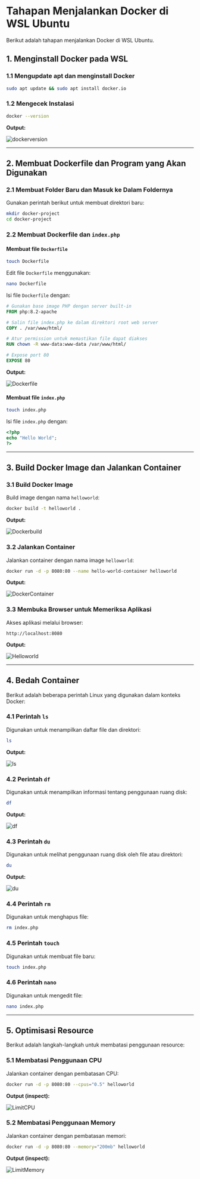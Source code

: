 # **Tahapan Menjalankan Docker di WSL Ubuntu**
Berikut adalah tahapan menjalankan Docker di WSL Ubuntu.

## **1. Menginstall Docker pada WSL**
### 1.1 Mengupdate apt dan menginstall Docker
```bash
sudo apt update && sudo apt install docker.io
```

### 1.2 Mengecek Instalasi
```bash
docker --version
```
**Output:**

![dockerversion](https://drive.google.com/file/d/1zGMXzn-Xx2zGooDh-0pW6jnHBlQmhwun/view?usp=sharing)

---

## **2. Membuat Dockerfile dan Program yang Akan Digunakan**
### 2.1 Membuat Folder Baru dan Masuk ke Dalam Foldernya
Gunakan perintah berikut untuk membuat direktori baru:
```bash
mkdir docker-project
cd docker-project
```

### 2.2 Membuat Dockerfile dan `index.php`
#### Membuat file `Dockerfile`
```bash
touch Dockerfile
```
Edit file `Dockerfile` menggunakan:
```bash
nano Dockerfile
```
Isi file `Dockerfile` dengan:
```dockerfile
# Gunakan base image PHP dengan server built-in
FROM php:8.2-apache

# Salin file index.php ke dalam direktori root web server
COPY . /var/www/html/

# Atur permission untuk memastikan file dapat diakses
RUN chown -R www-data:www-data /var/www/html/

# Expose port 80
EXPOSE 80
```
**Output:**

![Dockerfile](gambar/Dockerfile.png)

#### Membuat file `index.php`
```bash
touch index.php
```
Isi file `index.php` dengan:
```php
<?php
echo "Hello World";
?>
```

---

## **3. Build Docker Image dan Jalankan Container**
### 3.1 Build Docker Image
Build image dengan nama `helloworld`:
```bash
docker build -t helloworld .
```
**Output:**

![Dockerbuild](gambar/dockerbuild.png)

### 3.2 Jalankan Container
Jalankan container dengan nama image `helloworld`:
```bash
docker run -d -p 8080:80 --name hello-world-container helloworld
```
**Output:**

![DockerContainer](gambar/dockercontainer.png)

### 3.3 Membuka Browser untuk Memeriksa Aplikasi
Akses aplikasi melalui browser:

`http://localhost:8080`

**Output:**

![Helloworld](gambar/helloworld.png)

---

## **4. Bedah Container**
Berikut adalah beberapa perintah Linux yang digunakan dalam konteks Docker:

### 4.1 Perintah `ls`
Digunakan untuk menampilkan daftar file dan direktori:
```bash
ls
```
**Output:**

![ls](gambar/ls.png)

### 4.2 Perintah `df`
Digunakan untuk menampilkan informasi tentang penggunaan ruang disk:
```bash
df
```
**Output:**

![df](gambar/df.png)

### 4.3 Perintah `du`
Digunakan untuk melihat penggunaan ruang disk oleh file atau direktori:
```bash
du
```
**Output:**

![du](gambar/du.png)

### 4.4 Perintah `rm`
Digunakan untuk menghapus file:
```bash
rm index.php
```

### 4.5 Perintah `touch`
Digunakan untuk membuat file baru:
```bash
touch index.php
```

### 4.6 Perintah `nano`
Digunakan untuk mengedit file:
```bash
nano index.php
```

---

## **5. Optimisasi Resource**
Berikut adalah langkah-langkah untuk membatasi penggunaan resource:

### 5.1 Membatasi Penggunaan CPU
Jalankan container dengan pembatasan CPU:
```bash
docker run -d -p 8080:80 --cpus="0.5" helloworld
```
**Output (inspect):**

![LimitCPU](gambar/limcpu.png)

### 5.2 Membatasi Penggunaan Memory
Jalankan container dengan pembatasan memori:
```bash
docker run -d -p 8080:80 --memory="200mb" helloworld
```
**Output (inspect):**

![LimitMemory](gambar/limcpu.png)

